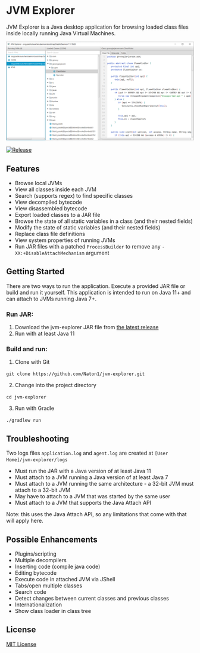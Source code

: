 # JVM Explorer

JVM Explorer is a Java desktop application for browsing loaded class files inside locally running Java Virtual Machines.

<img src="resources/readme-screenshot.png" alt="JVM Explorer Screenshot" />

[![Release](https://github.com/Naton1/jvm-explorer/actions/workflows/release.yml/badge.svg)](https://github.com/Naton1/jvm-explorer/actions/workflows/release.yml)

## Features

* Browse local JVMs
* View all classes inside each JVM
* Search (supports regex) to find specific classes
* View decompiled bytecode
* View disassembled bytecode
* Export loaded classes to a JAR file
* Browse the state of all static variables in a class (and their nested fields)
* Modify the state of static variables (and their nested fields)
* Replace class file definitions
* View system properties of running JVMs
* Run JAR files with a patched `ProcessBuilder` to remove any `-XX:+DisableAttachMechanism` argument

## Getting Started

There are two ways to run the application. Execute a provided JAR file or build and run it yourself. This application is
intended to run on Java 11+ and can attach to JVMs running Java 7+.

### Run JAR:

1) Download the jvm-explorer JAR file from [the latest release](https://github.com/naton1/jvm-explorer/releases/latest)
2) Run with at least Java 11

### Build and run:

1) Clone with Git

`git clone https://github.com/Naton1/jvm-explorer.git`

2) Change into the project directory

`cd jvm-explorer`

3) Run with Gradle

`./gradlew run`

## Troubleshooting

Two logs files `application.log` and `agent.log` are created at `[User Home]/jvm-explorer/logs`

* Must run the JAR with a Java version of at least Java 11
* Must attach to a JVM running a Java version of at least Java 7
* Must attach to a JVM running the same architecture - a 32-bit JVM must attach to a 32-bit JVM
* May have to attach to a JVM that was started by the same user
* Must attach to a JVM that supports the Java Attach API

Note: this uses the Java Attach API, so any limitations that come with that will apply here.

## Possible Enhancements

* Plugins/scripting
* Multiple decompilers
* Inserting code (compile java code)
* Editing bytecode
* Execute code in attached JVM via JShell
* Tabs/open multiple classes
* Search code
* Detect changes between current classes and previous classes
* Internationalization
* Show class loader in class tree

## License

[MIT License](LICENSE.md)
